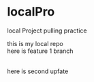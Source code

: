 # localPro
local Project pulling practice

this is my local repo
<br>
here is feature 1 branch

<br>
here is second upfate

